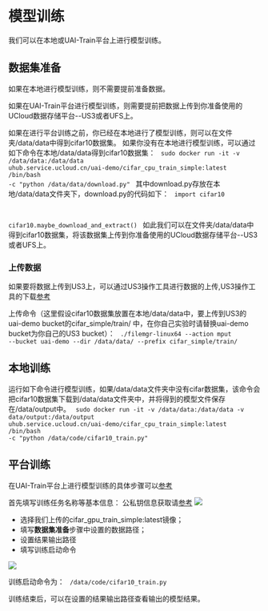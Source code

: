 

# 模型训练
我们可以在本地或UAI-Train平台上进行模型训练。

## 数据集准备
如果在本地进行模型训练，则不需要提前准备数据。

如果在UAI-Train平台进行模型训练，则需要提前把数据上传到你准备使用的UCloud数据存储平台--US3或者UFS上。

如果在进行平台训练之前，你已经在本地进行了模型训练，则可以在文件夹/data/data中得到cifar10数据集。
如果你没有在本地进行模型训练，可以通过如下命令在本地/data/data得到cifar10数据集：
<code>
sudo docker run -it -v /data/data:/data/data  uhub.service.ucloud.cn/uai-demo/cifar_cpu_train_simple:latest /bin/bash -c "python /data/data/download.py"
</code>
其中download.py存放在本地/data/data文件夹下，download.py的代码如下：
<code>
import cifar10

cifar10.maybe_download_and_extract()
</code>
如此我们可以在文件夹/data/data中得到cifar10数据集，将该数据集上传到你准备使用的UCloud数据存储平台--US3或者UFS上。

### 上传数据

如果要将数据上传到US3上，可以通过US3操作工具进行数据的上传,US3操作工具的下载[参考](uai-train/set-up/tf-mnist/train)

上传命令（这里假设cifar10数据集放置在本地/data/data中，要上传到US3的 uai-demo bucket的cifar\_simple/train/ 中，在你自己实验时请替换uai-demo bucket为你自己的US3 bucket）：
<code>
./filemgr-linux64 --action mput --bucket uai-demo --dir /data/data/  --prefix cifar_simple/train/
</code>

## 本地训练
运行如下命令进行模型训练，如果/data/data文件夹中没有cifar数据集，该命令会把cifar10数据集下载到/data/data文件夹中，并将得到的模型文件保存在/data/output中。
<code>
sudo docker run -it -v /data/data:/data/data -v data/output:/data/output uhub.service.ucloud.cn/uai-demo/cifar_cpu_train_simple:latest /bin/bash -c "python /data/code/cifar10_train.py"
</code>

## 平台训练
在UAI-Train平台上进行模型训练的具体步骤可以[参考](uai-train/set-up/tf-mnist/train)

首先填写训练任务名称等基本信息：
公私钥信息获取请[参考](uai-train/basic/key)
![](/ai/uai-train/images/case/cifar/a.png)

  * 选择我们上传的cifar\_gpu\_train\_simple:latest镜像；
  * 填写**数据集准备**步骤中设置的数据路径；
  * 设置结果输出路径
  * 填写训练启动命令

![](/ai/uai-train/images/case/cifar/h.png)

训练启动命令为：
<code>
/data/code/cifar10_train.py
</code>

训练结束后，可以在设置的结果输出路径查看输出的模型结果。

